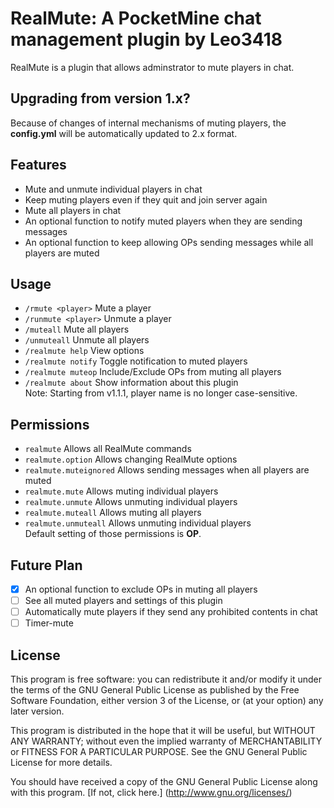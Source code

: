 RealMute: A PocketMine chat management plugin by Leo3418
==========

RealMute is a plugin that allows adminstrator to mute players in chat. 

Upgrading from version 1.x?
----------
Because of changes of internal mechanisms of muting players, the **config.yml** will be automatically updated to 2.x format.<br />

Features
----------
- Mute and unmute individual players in chat
- Keep muting players even if they quit and join server again
- Mute all players in chat
- An optional function to notify muted players when they are sending messages
- An optional function to keep allowing OPs sending messages while all players are muted

Usage
----------
- `/rmute <player>` Mute a player
- `/runmute <player>` Unmute a player
- `/muteall` Mute all players
- `/unmuteall` Unmute all players
- `/realmute help` View options
- `/realmute notify` Toggle notification to muted players
- `/realmute muteop` Include/Exclude OPs from muting all players
- `/realmute about` Show information about this plugin <br />
Note: Starting from v1.1.1, player name is no longer case-sensitive.

Permissions
----------
- `realmute` Allows all RealMute commands
- `realmute.option` Allows changing RealMute options
- `realmute.muteignored` Allows sending messages when all players are muted
- `realmute.mute` Allows muting individual players
- `realmute.unmute` Allows unmuting individual players
- `realmute.muteall` Allows muting all players
- `realmute.unmuteall` Allows unmuting individual players <br />
Default setting of those permissions is **OP**.

Future Plan
----------
- [x] An optional function to exclude OPs in muting all players
- [ ] See all muted players and settings of this plugin
- [ ] Automatically mute players if they send any prohibited contents in chat
- [ ] Timer-mute

License
----------
This program is free software: you can redistribute it and/or modify it under the terms of the GNU General Public License as published by the Free Software Foundation, either version 3 of the License, or (at your option) any later version. <br />

This program is distributed in the hope that it will be useful,
but WITHOUT ANY WARRANTY; without even the implied warranty of
MERCHANTABILITY or FITNESS FOR A PARTICULAR PURPOSE.  See the
GNU General Public License for more details. <br />

You should have received a copy of the GNU General Public License
along with this program. [If not, click here.] (http://www.gnu.org/licenses/)
